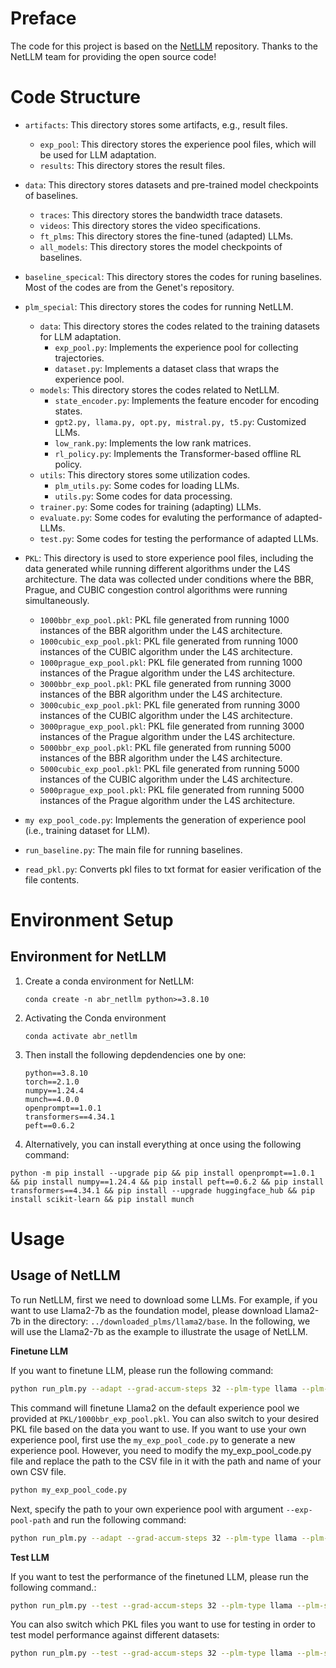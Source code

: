 # Preface
The code for this project is based on the [NetLLM](https://github.com/duowuyms/NetLLM) repository. Thanks to the NetLLM team for providing the open source code!

# Code Structure
- `artifacts`: This directory stores some artifacts, e.g., result files.
   - `exp_pool`: This directory stores the experience pool files, which will be used for LLM adaptation.
   - `results`: This directory stores the result files.

- `data`: This directory stores datasets and pre-trained model checkpoints of baselines.
   - `traces`: This directory stores the bandwidth trace datasets.
   - `videos`: This directory stores the video specifications.
   - `ft_plms`: This directory stores the fine-tuned (adapted) LLMs.
   - `all_models`: This directory stores the model checkpoints of baselines.

- `baseline_specical`: This directory stores the codes for runing baselines. Most of the codes are from the Genet's repository.
- `plm_special`: This directory stores the codes for running NetLLM.
   - `data`: This directory stores the codes related to the training datasets for LLM adaptation.
      - `exp_pool.py`: Implements the experience pool for collecting trajectories.
      - `dataset.py`: Implements a dataset class that wraps the experience pool.
    - `models`: This directory stores the codes related to NetLLM.
      - `state_encoder.py`: Implements the feature encoder for encoding states.
      - `gpt2.py, llama.py, opt.py, mistral.py, t5.py`: Customized LLMs.
      - `low_rank.py`: Implements the low rank matrices.
      - `rl_policy.py`: Implements the Transformer-based offline RL policy.
    - `utils`: This directory stores some utilization codes.
      - `plm_utils.py`: Some codes for loading LLMs.
      - `utils.py`: Some codes for data processing.
    - `trainer.py`: Some codes for training (adapting) LLMs. 
    - `evaluate.py`: Some codes for evaluting the performance of adapted-LLMs.
    - `test.py`: Some codes for testing the performance of adapted LLMs.

- `PKL`: This directory is used to store experience pool files, including the data generated while running different algorithms under the L4S architecture.
   The data was collected under conditions where the BBR, Prague, and CUBIC congestion control algorithms were running simultaneously.
   - `1000bbr_exp_pool.pkl`: PKL file generated from running 1000 instances of the BBR algorithm under the L4S architecture.
   - `1000cubic_exp_pool.pkl`: PKL file generated from running 1000 instances of the CUBIC algorithm under the L4S architecture.
   - `1000prague_exp_pool.pkl`: PKL file generated from running 1000 instances of the Prague algorithm under the L4S architecture.
   - `3000bbr_exp_pool.pkl`: PKL file generated from running 3000 instances of the BBR algorithm under the L4S architecture.
   - `3000cubic_exp_pool.pkl`: PKL file generated from running 3000 instances of the CUBIC algorithm under the L4S architecture.
   - `3000prague_exp_pool.pkl`: PKL file generated from running 3000 instances of the Prague algorithm under the L4S architecture.
   - `5000bbr_exp_pool.pkl`: PKL file generated from running 5000 instances of the BBR algorithm under the L4S architecture.
   - `5000cubic_exp_pool.pkl`: PKL file generated from running 5000 instances of the CUBIC algorithm under the L4S architecture.
   - `5000prague_exp_pool.pkl`: PKL file generated from running 5000 instances of the Prague algorithm under the L4S architecture.

- `my exp_pool_code.py`: Implements the generation of experience pool (i.e., training dataset for LLM).
- `run_baseline.py`: The main file for running baselines. 
- `read_pkl.py`: Converts pkl files to txt format for easier verification of the file contents.

# Environment Setup
## Environment for NetLLM
1. Create a conda environment for NetLLM:

   `conda create -n abr_netllm python>=3.8.10`

2. Activating the Conda environment
   ```
   conda activate abr_netllm
   ```

3. Then install the following depdendencies one by one:

   ```
   python==3.8.10
   torch==2.1.0
   numpy==1.24.4
   munch==4.0.0
   openprompt==1.0.1
   transformers==4.34.1
   peft==0.6.2
   ```

4. Alternatively, you can install everything at once using the following command:

```
python -m pip install --upgrade pip && pip install openprompt==1.0.1 && pip install numpy==1.24.4 && pip install peft==0.6.2 && pip install transformers==4.34.1 && pip install --upgrade huggingface_hub && pip install scikit-learn && pip install munch
```

# Usage
## Usage of NetLLM
To run NetLLM, first we need to download some LLMs. For example, if you want to use Llama2-7b as the foundation model, please download Llama2-7b in the directory: `../downloaded_plms/llama2/base`. In the following, we will use the Llama2-7b as the example to illustrate the usage of NetLLM.

**Finetune LLM**

If you want to finetune LLM, please run the following command:
```sh
python run_plm.py --adapt --grad-accum-steps 32 --plm-type llama --plm-size base --rank 128 --device cuda:0 --device-out cuda:1 --lr 0.0001 --warmup-steps 2000 --num-epochs 20 --eval-per-epoch 2 --exp-pool-path ./PKL/1000bbr_exp_pool.pkl 
```
This command will finetune Llama2 on the default experience pool we provided at `PKL/1000bbr_exp_pool.pkl`. You can also switch to your desired PKL file based on the data you want to use.
If you want to use your own experience pool, first use the `my_exp_pool_code.py` to generate a new experience pool. However, you need to modify the my_exp_pool_code.py file and replace the path to the CSV file in it with the path and name of your own CSV file.
```sh
python my_exp_pool_code.py
```
Next, specify the path to your own experience pool with argument `--exp-pool-path` and run the following command:
```sh
python run_plm.py --adapt --grad-accum-steps 32 --plm-type llama --plm-size base --rank 128 --device cuda:0 --device-out cuda:1 --lr 0.0001 --warmup-steps 2000 --num-epochs 20 --eval-per-epoch 2 --exp-pool-path your_exp_pool_path
```

**Test LLM**

If you want to test the performance of the finetuned LLM, please run the following command.:
```sh
python run_plm.py --test --grad-accum-steps 32 --plm-type llama --plm-size base --rank 128 --device cuda:0 --device-out cuda:1 --lr 0.0001 --warmup-steps 2000 --num-epochs 20 --eval-per-epoch 2 --exp-pool-path ./PKL/1000bbr_exp_pool.pkl
```

You can also switch which PKL files you want to use for testing in order to test model performance against different datasets:
```sh
python run_plm.py --test --grad-accum-steps 32 --plm-type llama --plm-size base --rank 128 --device cuda:0 --device-out cuda:1 --lr 0.0001 --warmup-steps 2000 --num-epochs 20 --eval-per-epoch 2 --exp-pool-path your_exp_pool_path
```





